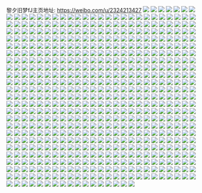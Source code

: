黎夕旧梦fJ主页地址: https://weibo.com/u/2324213427 
![](https://wx4.sinaimg.cn/mw2000/8a88aeb3gy1h8vasq6lopj22bc334qv6.jpg) 
![](https://wx4.sinaimg.cn/mw2000/8a88aeb3gy1h8vasm0jwwj22b0340kjn.jpg) 
![](https://wx4.sinaimg.cn/mw2000/8a88aeb3gy1h8vasx58kvj23402c0qv6.jpg) 
![](https://wx4.sinaimg.cn/mw2000/8a88aeb3gy1h8vat01jtsj22c0340u0z.jpg) 
![](https://wx4.sinaimg.cn/mw2000/8a88aeb3gy1h8vat41v2qj23402c0hdv.jpg) 
![](https://wx4.sinaimg.cn/mw2000/8a88aeb3gy1h8vatrwjkuj23402c0e84.jpg) 
![](https://wx4.sinaimg.cn/mw2000/8a88aeb3gy1h8vauipwisj23342bc4qr.jpg) 
![](https://wx4.sinaimg.cn/mw2000/8a88aeb3gy1h8vauslhm7j22o03k0e83.jpg) 
![](https://wx4.sinaimg.cn/mw2000/8a88aeb3gy1h8vasufnjlj22bz3407wj.jpg) 
![](https://wx4.sinaimg.cn/mw2000/8a88aeb3gy1h8jlptvl8xj21wg1fckff.jpg) 
![](https://wx4.sinaimg.cn/mw2000/8a88aeb3gy1h8jm0077iqj23342bcx6r.jpg) 
![](https://wx4.sinaimg.cn/mw2000/8a88aeb3gy1h8jm03bwejj22bc3341kz.jpg) 
![](https://wx4.sinaimg.cn/mw2000/8a88aeb3gy1h8jm0yj1roj23342bckjn.jpg) 
![](https://wx4.sinaimg.cn/mw2000/8a88aeb3gy1h8g0y99wjij22ba33okjm.jpg) 
![](https://wx4.sinaimg.cn/mw2000/8a88aeb3gy1h8jm1h14lqj22bc334x6q.jpg) 
![](https://wx4.sinaimg.cn/mw2000/8a88aeb3gy1h8jm20nt7zj23342bcb2b.jpg) 
![](https://wx4.sinaimg.cn/mw2000/8a88aeb3gy1h8jm2r1zw9j23342bc4qs.jpg) 
![](https://wx4.sinaimg.cn/mw2000/8a88aeb3gy1h8jm3f3c1fj22bc334e83.jpg) 
![](https://wx4.sinaimg.cn/mw2000/8a88aeb3gy1h80fei7gnoj21vj326u0y.jpg) 
![](https://wx4.sinaimg.cn/mw2000/8a88aeb3gy1h80fekpi8oj21l42n9x6p.jpg) 
![](https://wx4.sinaimg.cn/mw2000/8a88aeb3gy1h80fefl4y6j22hu27tx6p.jpg) 
![](https://wx4.sinaimg.cn/mw2000/8a88aeb3gy1h80fenwrxvj22hm1geb1p.jpg) 
![](https://wx4.sinaimg.cn/mw2000/8a88aeb3gy1h80fed7hjkj21zk1hokjl.jpg) 
![](https://wx4.sinaimg.cn/mw2000/8a88aeb3gy1h80femjv6gj23402c07wj.jpg) 
![](https://wx4.sinaimg.cn/mw2000/8a88aeb3gy1h80fec2j0sj23342bcqv7.jpg) 
![](https://wx4.sinaimg.cn/mw2000/8a88aeb3gy1h80fe9twyfj23402c0hdu.jpg) 
![](https://wx4.sinaimg.cn/mw2000/8a88aeb3gy1h80feoydarj21zk1hohdt.jpg) 
![](https://wx4.sinaimg.cn/mw2000/8a88aeb3gy1h80feqbyvlj23342bcb2a.jpg) 
![](https://wx4.sinaimg.cn/mw2000/8a88aeb3ly1h7wgwlh30tj20jz0u0q6x.jpg) 
![](https://wx4.sinaimg.cn/mw2000/8a88aeb3ly1h7wgwjk198j20zo1vydjp.jpg) 
![](https://wx4.sinaimg.cn/mw2000/8a88aeb3ly1h7wgwja76vj23342bc1ky.jpg) 
![](https://wx4.sinaimg.cn/mw2000/8a88aeb3ly1h7wgwi2q1fj233421ynpd.jpg) 
![](https://wx4.sinaimg.cn/mw2000/8a88aeb3ly1h7wgwl3bp1j233421yu0x.jpg) 
![](https://wx4.sinaimg.cn/mw2000/8a88aeb3ly1h7wgwmnf3cj23342bcx6p.jpg) 
![](https://wx4.sinaimg.cn/mw2000/8a88aeb3ly1h7hzqc6q4tj21400qo45z.jpg) 
![](https://wx4.sinaimg.cn/mw2000/8a88aeb3ly1h7hzqbreabj20rs1tuaod.jpg) 
![](https://wx4.sinaimg.cn/mw2000/8a88aeb3ly1h7hzqcgk4uj21400qo7ar.jpg) 
![](https://wx4.sinaimg.cn/mw2000/8a88aeb3ly1h7hzqgx7yyj24g02yo4qs.jpg) 
![](https://wx4.sinaimg.cn/mw2000/8a88aeb3ly1h7hzqekse7j24g02yohdw.jpg) 
![](https://wx4.sinaimg.cn/mw2000/8a88aeb3ly1h7hzqjoswqj24g02yo7wm.jpg) 
![](https://wx4.sinaimg.cn/mw2000/8a88aeb3ly1h7hzqncepcj23344mohdu.jpg) 
![](https://wx4.sinaimg.cn/mw2000/8a88aeb3ly1h7hzqm2oazj220v31d7wh.jpg) 
![](https://wx4.sinaimg.cn/mw2000/8a88aeb3ly1h7hzqku3msj220u31ekjd.jpg) 
![](https://wx4.sinaimg.cn/mw2000/8a88aeb3ly1h7d2fpj31gj215o1jk40b.jpg) 
![](https://wx4.sinaimg.cn/mw2000/8a88aeb3ly1h7ay5e1c81j20u00dy75c.jpg) 
![](https://wx4.sinaimg.cn/mw2000/8a88aeb3ly1h7anax39djj20zk1e8q4x.jpg) 
![](https://wx4.sinaimg.cn/mw2000/8a88aeb3ly1h77hk00fdyj21w02ioq7y.jpg) 
![](https://wx4.sinaimg.cn/mw2000/8a88aeb3ly1h76xdv138mj22b22b2gyc.jpg) 
![](https://wx4.sinaimg.cn/mw2000/8a88aeb3ly1h69w1gdqhdj21p22d7kjl.jpg) 
![](https://wx4.sinaimg.cn/mw2000/8a88aeb3ly1h69w1hwn8qj22bh340k4j.jpg) 
![](https://wx4.sinaimg.cn/mw2000/8a88aeb3ly1h69w1jqa99j229030ows2.jpg) 
![](https://wx4.sinaimg.cn/mw2000/8a88aeb3ly1h69w1l6el6j23342bckio.jpg) 
![](https://wx4.sinaimg.cn/mw2000/8a88aeb3ly1h69w1mwfx8j23342bcqv5.jpg) 
![](https://wx4.sinaimg.cn/mw2000/8a88aeb3ly1h69w1nofanj21be0zk7g9.jpg) 
![](https://wx4.sinaimg.cn/mw2000/8a88aeb3ly1h69w1p3haaj22yv2c8npe.jpg) 
![](https://wx4.sinaimg.cn/mw2000/8a88aeb3ly1h69w1qxnruj233z2c24qq.jpg) 
![](https://wx4.sinaimg.cn/mw2000/8a88aeb3ly1h69w1s4zmzj23342bcqv6.jpg) 
![](https://wx4.sinaimg.cn/mw2000/8a88aeb3ly1h69w1u34hjj21vx2te1kx.jpg) 
![](https://wx4.sinaimg.cn/mw2000/8a88aeb3ly1h69w1uyqo2j21aq220wjg.jpg) 
![](https://wx4.sinaimg.cn/mw2000/8a88aeb3ly1h69w1w7rz6j23332c3qan.jpg) 
![](https://wx4.sinaimg.cn/mw2000/8a88aeb3ly1h69w1xqehuj22bz340tv8.jpg) 
![](https://wx4.sinaimg.cn/mw2000/8a88aeb3ly1h69w1zqbbrj22bh3401kv.jpg) 
![](https://wx4.sinaimg.cn/mw2000/8a88aeb3ly1h69w21i03wj21z52f5b2c.jpg) 
![](https://wx4.sinaimg.cn/mw2000/8a88aeb3ly1h69w22zub8j21vp2xwkjm.jpg) 
![](https://wx4.sinaimg.cn/mw2000/8a88aeb3gy1h3kun19xtmj23342bc4qr.jpg) 
![](https://wx4.sinaimg.cn/mw2000/8a88aeb3gy1h3kun3fpkkj22bg340x6p.jpg) 
![](https://wx4.sinaimg.cn/mw2000/8a88aeb3gy1h3kun402mzj20u00u07ek.jpg) 
![](https://wx4.sinaimg.cn/mw2000/8a88aeb3gy1h3hek51a0mj20wq35t7wi.jpg) 
![](https://wx4.sinaimg.cn/mw2000/8a88aeb3gy1h3hekbqqg4j22dc35sqv7.jpg) 
![](https://wx4.sinaimg.cn/mw2000/8a88aeb3gy1h3hek6ssdrj213j340b2a.jpg) 
![](https://wx4.sinaimg.cn/mw2000/8a88aeb3gy1h3hekf1o5dj223y2td7wh.jpg) 
![](https://wx4.sinaimg.cn/mw2000/8a88aeb3gy1h3hek98q76j21hk35r7wi.jpg) 
![](https://wx4.sinaimg.cn/mw2000/8a88aeb3gy1h3hekdi94rj22402tc4qq.jpg) 
![](https://wx4.sinaimg.cn/mw2000/8a88aeb3gy1h3hekigwucj22yf2jhx6p.jpg) 
![](https://wx4.sinaimg.cn/mw2000/8a88aeb3gy1h3hekgj5w7j21of2tdhdt.jpg) 
![](https://wx4.sinaimg.cn/mw2000/8a88aeb3gy1h3hekkqewkj26ww2wwu0z.jpg) 
![](https://wx4.sinaimg.cn/mw2000/8a88aeb3gy1h34r7o9c0lj215g0xowse.jpg) 
![](https://wx4.sinaimg.cn/mw2000/8a88aeb3gy1h34r7nlsf4j21dp0uttir.jpg) 
![](https://wx4.sinaimg.cn/mw2000/8a88aeb3gy1h34r7opoawj20u0140dsa.jpg) 
![](https://wx4.sinaimg.cn/mw2000/8a88aeb3gy1gz0qx95ggxj22bc3341ky.jpg) 
![](https://wx4.sinaimg.cn/mw2000/8a88aeb3gy1gz0qxbda4zj22bc334hdu.jpg) 
![](https://wx4.sinaimg.cn/mw2000/8a88aeb3gy1gz0qxflbaxj23342bchdv.jpg) 
![](https://wx4.sinaimg.cn/mw2000/8a88aeb3gy1gz0qxgyyhyj22bc334b2a.jpg) 
![](https://wx4.sinaimg.cn/mw2000/8a88aeb3gy1gz0qxczxc4j21pn2f4kjl.jpg) 
![](https://wx4.sinaimg.cn/mw2000/8a88aeb3gy1gz0qxifsacj22bc334x6q.jpg) 
![](https://wx4.sinaimg.cn/mw2000/8a88aeb3gy1gz0qx6ht40j21r32g3hdt.jpg) 
![](https://wx4.sinaimg.cn/mw2000/8a88aeb3gy1gz0qxk8848j23342bckjm.jpg) 
![](https://wx4.sinaimg.cn/mw2000/8a88aeb3gy1gz0qx51u1sj21l82cpe81.jpg) 
![](https://wx4.sinaimg.cn/mw2000/8a88aeb3ly1gxyfgturlej20u0140aip.jpg) 
![](https://wx4.sinaimg.cn/mw2000/8a88aeb3ly1gxyfgv94h4j20u0140gyc.jpg) 
![](https://wx4.sinaimg.cn/mw2000/8a88aeb3ly1gxyfgw26vuj20u00u07e6.jpg) 
![](https://wx4.sinaimg.cn/mw2000/8a88aeb3ly1gxyfgx68swj20zz0nvwod.jpg) 
![](https://wx4.sinaimg.cn/mw2000/8a88aeb3ly1gxyfgy7tuwj20u0140gxm.jpg) 
![](https://wx4.sinaimg.cn/mw2000/8a88aeb3gy1gyp0j6nqidj22bc334hdv.jpg) 
![](https://wx4.sinaimg.cn/mw2000/8a88aeb3ly1gxkj6dptj1j23342bckjm.jpg) 
![](https://wx4.sinaimg.cn/mw2000/8a88aeb3ly1gxkj6ew7jtj23342bcu0x.jpg) 
![](https://wx4.sinaimg.cn/mw2000/8a88aeb3gy1gxdnjq00z7j22801o0npd.jpg) 
![](https://wx4.sinaimg.cn/mw2000/8a88aeb3gy1gxdnjru962j22801o0u0x.jpg) 
![](https://wx4.sinaimg.cn/mw2000/8a88aeb3ly1gwo5boddg7j20u0140t9z.jpg) 
![](https://wx4.sinaimg.cn/mw2000/8a88aeb3gy1gwjm942e0gj23342bcqv6.jpg) 
![](https://wx4.sinaimg.cn/mw2000/8a88aeb3gy1gwbkqj8bh8j23342bc1kz.jpg) 
![](https://wx4.sinaimg.cn/mw2000/8a88aeb3gy1gwbkqhb64gj23342bce82.jpg) 
![](https://wx4.sinaimg.cn/mw2000/8a88aeb3gy1gwbkqkwrrej23342bckjm.jpg) 
![](https://wx4.sinaimg.cn/mw2000/8a88aeb3ly1gv76ncr5b1j23342bcx6p.jpg) 
![](https://wx4.sinaimg.cn/mw2000/002xia5lgy1gutag1bnczj60u01a3thu02.jpg) 
![](https://wx4.sinaimg.cn/mw2000/002xia5lgy1gutag1ol3bj60u016nwnh02.jpg) 
![](https://wx4.sinaimg.cn/mw2000/002xia5lgy1gutag2osm5j61r60zjdv402.jpg) 
![](https://wx4.sinaimg.cn/mw2000/002xia5lgy1gutag3uenrj62bc334b2a02.jpg) 
![](https://wx4.sinaimg.cn/mw2000/002xia5lgy1gutagdqofaj63342bckjm02.jpg) 
![](https://wx4.sinaimg.cn/mw2000/002xia5lgy1guhlr6bwxcj60yi0y3jwj02.jpg) 
![](https://wx4.sinaimg.cn/mw2000/002xia5lgy1gubz95af7ej60j60j6q3i02.jpg) 
![](https://wx4.sinaimg.cn/mw2000/8a88aeb3gy1gsrtue8qy0j21c02dcx6p.jpg) 
![](https://wx4.sinaimg.cn/mw2000/8a88aeb3gy1gsrtwbiyj6j22yo4g01l2.jpg) 
![](https://wx4.sinaimg.cn/mw2000/8a88aeb3gy1gsrtwouuf6j21c02dc4md.jpg) 
![](https://wx4.sinaimg.cn/mw2000/8a88aeb3gy1gsrtx8z54cj212z33zu0x.jpg) 
![](https://wx4.sinaimg.cn/mw2000/8a88aeb3gy1gsrtxpzdnnj21w02imnpe.jpg) 
![](https://wx4.sinaimg.cn/mw2000/8a88aeb3gy1gsrty9ylamj21w02iob2b.jpg) 
![](https://wx4.sinaimg.cn/mw2000/8a88aeb3gy1gsrtyjtydlj20sg22x4fo.jpg) 
![](https://wx4.sinaimg.cn/mw2000/8a88aeb3gy1gsrtyu3695j21e8262qv5.jpg) 
![](https://wx4.sinaimg.cn/mw2000/8a88aeb3gy1gsru0el5tmj235s35sqv8.jpg) 
![](https://wx4.sinaimg.cn/mw2000/8a88aeb3gy1gsru0vud82j23342bcqv6.jpg) 
![](https://wx4.sinaimg.cn/mw2000/8a88aeb3gy1gsru0yn83mj20sg0v8gs0.jpg) 
![](https://wx4.sinaimg.cn/mw2000/8a88aeb3gy1gsru1ff0avj21c02dc4qp.jpg) 
![](https://wx4.sinaimg.cn/mw2000/8a88aeb3gy1gsru20srtlj22dc2dcb29.jpg) 
![](https://wx4.sinaimg.cn/mw2000/8a88aeb3gy1gscdk839rpj2250301qv8.jpg) 
![](https://wx4.sinaimg.cn/mw2000/8a88aeb3gy1gscdkaxn9nj20sg25thdt.jpg) 
![](https://wx4.sinaimg.cn/mw2000/8a88aeb3gy1gscdk5nxpsj21o02you0y.jpg) 
![](https://wx4.sinaimg.cn/mw2000/8a88aeb3gy1gscdkcovtcj22c03401l1.jpg) 
![](https://wx4.sinaimg.cn/mw2000/8a88aeb3gy1gscdka6b46j222a32n4qt.jpg) 
![](https://wx4.sinaimg.cn/mw2000/8a88aeb3gy1gscdkeq1s7j211y33zkjn.jpg) 
![](https://wx4.sinaimg.cn/mw2000/8a88aeb3gy1gscdkg6wilj21qc3404qr.jpg) 
![](https://wx4.sinaimg.cn/mw2000/8a88aeb3gy1gscdk6h3nyj21o02yo4qp.jpg) 
![](https://wx4.sinaimg.cn/mw2000/8a88aeb3gy1gruzlsvmn8j21c02dcqv6.jpg) 
![](https://wx4.sinaimg.cn/mw2000/8a88aeb3gy1gruzlx5zmdj21c02dcb2a.jpg) 
![](https://wx4.sinaimg.cn/mw2000/8a88aeb3gy1gruzlugu58j2214340hdv.jpg) 
![](https://wx4.sinaimg.cn/mw2000/8a88aeb3gy1gruzlvq53pj21c02dcqv6.jpg) 
![](https://wx4.sinaimg.cn/mw2000/8a88aeb3gy1gruzlyzpdsj222o340qv9.jpg) 
![](https://wx4.sinaimg.cn/mw2000/8a88aeb3gy1gruzlrdx64j21jx2bcnpe.jpg) 
![](https://wx4.sinaimg.cn/mw2000/8a88aeb3gy1gruzm1620aj21c02dce82.jpg) 
![](https://wx4.sinaimg.cn/mw2000/8a88aeb3gy1gruzm02xrhj21ej3414qq.jpg) 
![](https://wx4.sinaimg.cn/mw2000/8a88aeb3gy1gruzm2bd0uj20sg1l37wh.jpg) 
![](https://wx4.sinaimg.cn/mw2000/8a88aeb3gy1gruzm40bwyj22nn340x6s.jpg) 
![](https://wx4.sinaimg.cn/mw2000/8a88aeb3gy1gruzm5wdiqj2201340e84.jpg) 
![](https://wx4.sinaimg.cn/mw2000/8a88aeb3gy1gruzm8039hj2340340nph.jpg) 
![](https://wx4.sinaimg.cn/mw2000/8a88aeb3gy1gruzm9uin7j222o340x6r.jpg) 
![](https://wx4.sinaimg.cn/mw2000/8a88aeb3gy1gr8plsbf09j22k8240qv8.jpg) 
![](https://wx4.sinaimg.cn/mw2000/8a88aeb3gy1gr8plu67ghj22i020anpf.jpg) 
![](https://wx4.sinaimg.cn/mw2000/8a88aeb3gy1gr8pluq3kvj20u0140kcj.jpg) 
![](https://wx4.sinaimg.cn/mw2000/8a88aeb3gy1gr8plqf0lwj20u0140tpq.jpg) 
![](https://wx4.sinaimg.cn/mw2000/8a88aeb3gy1gr2n5uv23nj21xt340hdu.jpg) 
![](https://wx4.sinaimg.cn/mw2000/8a88aeb3gy1gr2n6d3on0j22qi1vyhdu.jpg) 
![](https://wx4.sinaimg.cn/mw2000/8a88aeb3gy1gr2n677vvnj22pe3401l1.jpg) 
![](https://wx4.sinaimg.cn/mw2000/8a88aeb3gy1gr2n5nbo5vj21o02yob2a.jpg) 
![](https://wx4.sinaimg.cn/mw2000/002xia5lgy1gqymtqv2wkj60u00zj7ja02.jpg) 
![](https://wx4.sinaimg.cn/mw2000/8a88aeb3gy1gqymtdoh1cj22bw1xhqv6.jpg) 
![](https://wx4.sinaimg.cn/mw2000/8a88aeb3gy1gqymtbptmvj20u014gtqw.jpg) 
![](https://wx4.sinaimg.cn/mw2000/8a88aeb3gy1gqymth27m7j21qi30sx6r.jpg) 
![](https://wx4.sinaimg.cn/mw2000/8a88aeb3gy1gqymts37g1j20u01hcb29.jpg) 
![](https://wx4.sinaimg.cn/mw2000/8a88aeb3gy1gqymtkt1l4j23402c0hdw.jpg) 
![](https://wx4.sinaimg.cn/mw2000/8a88aeb3gy1gqymtpzknoj22c03404qu.jpg) 
![](https://wx4.sinaimg.cn/mw2000/8a88aeb3gy1gqymtuyu81j23342bcqv5.jpg) 
![](https://wx4.sinaimg.cn/mw2000/8a88aeb3gy1gqymttr0pij215o1jk4qq.jpg) 
![](https://wx4.sinaimg.cn/mw2000/8a88aeb3gy1gqychlk8lyj21900u0nle.jpg) 
![](https://wx4.sinaimg.cn/mw2000/8a88aeb3ly1gqbiekzc3ij21kq3401kz.jpg) 
![](https://wx4.sinaimg.cn/mw2000/8a88aeb3ly1gqbiem4qesj23403407wl.jpg) 
![](https://wx4.sinaimg.cn/mw2000/8a88aeb3ly1gqbiendr86j22bc334x6q.jpg) 
![](https://wx4.sinaimg.cn/mw2000/8a88aeb3ly1gqbieon3c0j23342bcx6r.jpg) 
![](https://wx4.sinaimg.cn/mw2000/8a88aeb3ly1gq25xh1igkj22xw2bz1kz.jpg) 
![](https://wx4.sinaimg.cn/mw2000/8a88aeb3ly1gq25xoix1uj23342bchdy.jpg) 
![](https://wx4.sinaimg.cn/mw2000/8a88aeb3ly1gq25xdzdyhj220q340u0z.jpg) 
![](https://wx4.sinaimg.cn/mw2000/8a88aeb3ly1gq25xipq26j226n2xhnpf.jpg) 
![](https://wx4.sinaimg.cn/mw2000/8a88aeb3ly1gq25xfio4hj225j304u0z.jpg) 
![](https://wx4.sinaimg.cn/mw2000/8a88aeb3ly1gq25xblw04j2340340npg.jpg) 
![](https://wx4.sinaimg.cn/mw2000/8a88aeb3ly1gq25xco9qwj222o340hdu.jpg) 
![](https://wx4.sinaimg.cn/mw2000/8a88aeb3ly1gq25xkwft5j23402c0x6q.jpg) 
![](https://wx4.sinaimg.cn/mw2000/8a88aeb3ly1gq25xqoyf2j23342bce84.jpg) 
![](https://wx4.sinaimg.cn/mw2000/8a88aeb3ly1gpgz9zi6mxj21lm2iqx6q.jpg) 
![](https://wx4.sinaimg.cn/mw2000/8a88aeb3ly1gpgza4jqmtj23402c07wm.jpg) 
![](https://wx4.sinaimg.cn/mw2000/8a88aeb3ly1gpgza6cn42j22bc334kjl.jpg) 
![](https://wx4.sinaimg.cn/mw2000/8a88aeb3ly1gpgza8rrusj22bc334kjm.jpg) 
![](https://wx4.sinaimg.cn/mw2000/8a88aeb3ly1gozid1uhd5j21400u0ae3.jpg) 
![](https://wx4.sinaimg.cn/mw2000/8a88aeb3ly1gozid2uqo7j21400u0q9b.jpg) 
![](https://wx4.sinaimg.cn/mw2000/8a88aeb3ly1gozid402cij21400u079j.jpg) 
![](https://wx4.sinaimg.cn/mw2000/8a88aeb3ly1gonvx5zc76j21c02dce82.jpg) 
![](https://wx4.sinaimg.cn/mw2000/8a88aeb3ly1gohj6d2u98j20u00u0adp.jpg) 
![](https://wx4.sinaimg.cn/mw2000/8a88aeb3ly1goh6bh9z0wj20u01sx77h.jpg) 
![](https://wx4.sinaimg.cn/mw2000/8a88aeb3ly1goe7f011v5j20u014042l.jpg) 
![](https://wx4.sinaimg.cn/mw2000/8a88aeb3ly1gocn0bfvtwj21400u0jtx.jpg) 
![](https://wx4.sinaimg.cn/mw2000/8a88aeb3ly1gocn0aypa3j20u00yiah1.jpg) 
![](https://wx4.sinaimg.cn/mw2000/8a88aeb3ly1gocn0bwhomj21400u0dia.jpg) 
![](https://wx4.sinaimg.cn/mw2000/8a88aeb3ly1gocn0cf6wbj21400u0q5s.jpg) 
![](https://wx4.sinaimg.cn/mw2000/8a88aeb3ly1gocn0acetlj20u01hc429.jpg) 
![](https://wx4.sinaimg.cn/mw2000/8a88aeb3ly1gocn0cxdcoj21400u0mzd.jpg) 
![](https://wx4.sinaimg.cn/mw2000/8a88aeb3ly1goabpsb4m2j20md0mcgon.jpg) 
![](https://wx4.sinaimg.cn/mw2000/8a88aeb3ly1go1uw1sau2j20j60pkgnk.jpg) 
![](https://wx4.sinaimg.cn/mw2000/8a88aeb3ly1gnuaejgrb1j20u01404hp.jpg) 
![](https://wx4.sinaimg.cn/mw2000/8a88aeb3ly1gnifrybqx8j20u019010t.jpg) 
![](https://wx4.sinaimg.cn/mw2000/8a88aeb3ly1gnfg700w55j21c02dce82.jpg) 
![](https://wx4.sinaimg.cn/mw2000/8a88aeb3ly1gnfg71lgejj21c02dcx6r.jpg) 
![](https://wx4.sinaimg.cn/mw2000/8a88aeb3ly1gnfg6z3ae3j21c02dcqv7.jpg) 
![](https://wx4.sinaimg.cn/mw2000/8a88aeb3ly1gnfg75n7f9j21c02dcnpe.jpg) 
![](https://wx4.sinaimg.cn/mw2000/8a88aeb3ly1gnfg72qb4zj21c02dchdv.jpg) 
![](https://wx4.sinaimg.cn/mw2000/8a88aeb3ly1gnfg73scmzj21c02dc7wj.jpg) 
![](https://wx4.sinaimg.cn/mw2000/8a88aeb3ly1gnfg74r5mvj21c02dcb2a.jpg) 
![](https://wx4.sinaimg.cn/mw2000/8a88aeb3ly1gnfg76fq6jj21c02dc7wi.jpg) 
![](https://wx4.sinaimg.cn/mw2000/8a88aeb3ly1gnfg78d03pj21c02dcx6r.jpg) 
![](https://wx4.sinaimg.cn/mw2000/8a88aeb3ly1gn0f18swvzj20j60ar74n.jpg) 
![](https://wx4.sinaimg.cn/mw2000/8a88aeb3ly1gmz79or3x2j20hs0npab0.jpg) 
![](https://wx4.sinaimg.cn/mw2000/8a88aeb3ly1gmvm1szswzj20u01400y4.jpg) 
![](https://wx4.sinaimg.cn/mw2000/8a88aeb3ly1gmvm1rkzgcj21400u0465.jpg) 
![](https://wx4.sinaimg.cn/mw2000/8a88aeb3ly1gmvm1uboa0j211b0u0n27.jpg) 
![](https://wx4.sinaimg.cn/mw2000/8a88aeb3ly1gmvm1wii8mj21780u00zz.jpg) 
![](https://wx4.sinaimg.cn/mw2000/8a88aeb3ly1gmvm22jv2wj20j60pkn0m.jpg) 
![](https://wx4.sinaimg.cn/mw2000/8a88aeb3ly1gmvm1yi9uhj21260u0458.jpg) 
![](https://wx4.sinaimg.cn/mw2000/8a88aeb3ly1gmvm1zjjnij21400u0wjl.jpg) 
![](https://wx4.sinaimg.cn/mw2000/8a88aeb3ly1gmvm23lfzcj20u0140dlx.jpg) 
![](https://wx4.sinaimg.cn/mw2000/8a88aeb3ly1gmvm21o7z9j212i0u0wju.jpg) 
![](https://wx4.sinaimg.cn/mw2000/8a88aeb3ly1gmk65xwwpuj20u0140qpm.jpg) 
![](https://wx4.sinaimg.cn/mw2000/8a88aeb3ly1glvzq961jcj20u0140tqx.jpg) 
![](https://wx4.sinaimg.cn/mw2000/8a88aeb3ly1glua5jvk3sj20qv08ejsj.jpg) 
![](https://wx4.sinaimg.cn/mw2000/8a88aeb3ly1gltc2h67oij219q0u0qh2.jpg) 
![](https://wx4.sinaimg.cn/mw2000/8a88aeb3gy1gktlppdfn1j20u0140dlg.jpg) 
![](https://wx4.sinaimg.cn/mw2000/8a88aeb3gy1gk4b5ok2qej20u0140gqf.jpg) 
![](https://wx4.sinaimg.cn/mw2000/8a88aeb3gy1gk4b5ow2a9j21f80u0tag.jpg) 
![](https://wx4.sinaimg.cn/mw2000/8a88aeb3gy1gk4b5pu2r1j218w0q70th.jpg) 
![](https://wx4.sinaimg.cn/mw2000/8a88aeb3gy1gic4rb5yl7j20u0190n2y.jpg) 
![](https://wx4.sinaimg.cn/mw2000/8a88aeb3gy1gic4rpzfnej20u01x946x.jpg) 
![](https://wx4.sinaimg.cn/mw2000/8a88aeb3gy1gic4rqx09rj21400u0tge.jpg) 
![](https://wx4.sinaimg.cn/mw2000/8a88aeb3gy1gic4rrmygej22io0qcgwc.jpg) 
![](https://wx4.sinaimg.cn/mw2000/8a88aeb3gy1gic4rxvubrj20u019011j.jpg) 
![](https://wx4.sinaimg.cn/mw2000/8a88aeb3gy1gic4rseqmkj21400u0jwq.jpg) 
![](https://wx4.sinaimg.cn/mw2000/8a88aeb3gy1gic4rwyd5hj22a00u0wqp.jpg) 
![](https://wx4.sinaimg.cn/mw2000/8a88aeb3gy1gic4ryxzl9j20u01400z4.jpg) 
![](https://wx4.sinaimg.cn/mw2000/8a88aeb3gy1gic4s0ibiej21400u0n46.jpg) 
![](https://wx4.sinaimg.cn/mw2000/8a88aeb3gy1ggwunkadlgj20u0140af1.jpg) 
![](https://wx4.sinaimg.cn/mw2000/8a88aeb3gy1ggwunpljdfj22bc334qv6.jpg) 
![](https://wx4.sinaimg.cn/mw2000/8a88aeb3gy1ggwupiuww5j20u0140kcr.jpg) 
![](https://wx4.sinaimg.cn/mw2000/8a88aeb3gy1ggw9en1o0nj21400u0k7y.jpg) 
![](https://wx4.sinaimg.cn/mw2000/8a88aeb3gy1ggw9eo4r5lj23342bce82.jpg) 
![](https://wx4.sinaimg.cn/mw2000/8a88aeb3gy1gfwipij7iqj22kq2aakjn.jpg) 
![](https://wx4.sinaimg.cn/mw2000/8a88aeb3gy1gfwipgf12uj23342bchdu.jpg) 
![](https://wx4.sinaimg.cn/mw2000/8a88aeb3gy1gfwipkcleqj22as340npe.jpg) 
![](https://wx4.sinaimg.cn/mw2000/8a88aeb3gy1gfwipowl63j215o3hykjn.jpg) 
![](https://wx4.sinaimg.cn/mw2000/8a88aeb3gy1gfwipm7p9qj23342bcb2c.jpg) 
![](https://wx4.sinaimg.cn/mw2000/8a88aeb3gy1gfwipqhr69j215o344hdu.jpg) 
![](https://wx4.sinaimg.cn/mw2000/8a88aeb3gy1gfwiprj1oqj21qi15ohdt.jpg) 
![](https://wx4.sinaimg.cn/mw2000/8a88aeb3gy1gfwipngcikj215o1is4qp.jpg) 
![](https://wx4.sinaimg.cn/mw2000/8a88aeb3gy1gfwipwvd10j215o3vx7wj.jpg) 
![](https://wx4.sinaimg.cn/mw2000/8a88aeb3ly1ge8hdxsbehj20ku6eg4qp.jpg) 
![](https://wx4.sinaimg.cn/mw2000/8a88aeb3ly1gdp3nahxitj24002o04qu.jpg) 
![](https://wx4.sinaimg.cn/mw2000/8a88aeb3ly1gdp3ncu66fj24002o04qt.jpg) 
![](https://wx4.sinaimg.cn/mw2000/8a88aeb3ly1gdp3ndxr2hj20f30qomy2.jpg) 
![](https://wx4.sinaimg.cn/mw2000/8a88aeb3ly1gdp3ne9hr2j20dc0hsahy.jpg) 
![](https://wx4.sinaimg.cn/mw2000/8a88aeb3ly1gbsrrrvcrnj21401o01go.jpg) 
![](https://wx4.sinaimg.cn/mw2000/8a88aeb3ly1gbsrrt4imbj21c02dckjn.jpg) 
![](https://wx4.sinaimg.cn/mw2000/8a88aeb3ly1gbksbre8ovj21c02dckjl.jpg) 
![](https://wx4.sinaimg.cn/mw2000/8a88aeb3gy1g9x9idp7u1j20u02qi16w.jpg) 
![](https://wx4.sinaimg.cn/mw2000/8a88aeb3gy1g9x9if2rm3j20u01hcgun.jpg) 
![](https://wx4.sinaimg.cn/mw2000/8a88aeb3gy1g9x9igd43xj20u01hctf1.jpg) 
![](https://wx4.sinaimg.cn/mw2000/8a88aeb3gy1g9x9ihirqbj20u01hc11v.jpg) 
![](https://wx4.sinaimg.cn/mw2000/8a88aeb3gy1g9x9ij66m5j20u01hcgur.jpg) 
![](https://wx4.sinaimg.cn/mw2000/8a88aeb3gy1g9x9iki54mj20u01hctf9.jpg) 
![](https://wx4.sinaimg.cn/mw2000/8a88aeb3gy1g9x9ilghyjj20sg2m4al3.jpg) 
![](https://wx4.sinaimg.cn/mw2000/8a88aeb3gy1g9x9imffqpj20u01hc7dl.jpg) 
![](https://wx4.sinaimg.cn/mw2000/8a88aeb3gy1g9x9in3514j20sg0v80vx.jpg) 
![](https://wx4.sinaimg.cn/mw2000/8a88aeb3gy1g9x9io1hsmj20u00u0jub.jpg) 
![](https://wx4.sinaimg.cn/mw2000/8a88aeb3gy1g9s2puwzfcj21o0190npd.jpg) 
![](https://wx4.sinaimg.cn/mw2000/8a88aeb3gy1g9s2pw0fm0j20u0140kah.jpg) 
![](https://wx4.sinaimg.cn/mw2000/8a88aeb3gy1g9s2prr95sj21c02dcx6q.jpg) 
![](https://wx4.sinaimg.cn/mw2000/8a88aeb3gy1g9s2q2jdgmj23342bckjn.jpg) 
![](https://wx4.sinaimg.cn/mw2000/8a88aeb3gy1g9s2ptjnnoj21c02dc4qq.jpg) 
![](https://wx4.sinaimg.cn/mw2000/8a88aeb3gy1g9s2pxxoaaj22bc334u0y.jpg) 
![](https://wx4.sinaimg.cn/mw2000/8a88aeb3gy1g9s2q0am1rj22bc3344qq.jpg) 
![](https://wx4.sinaimg.cn/mw2000/8a88aeb3gy1g9s2pp69jnj20u014014e.jpg) 
![](https://wx4.sinaimg.cn/mw2000/8a88aeb3gy1g9s2q4wch4j23342bcnpf.jpg) 
![](https://wx4.sinaimg.cn/mw2000/8a88aeb3gy1g9qycvwyb0j21c02dcu0z.jpg) 
![](https://wx4.sinaimg.cn/mw2000/8a88aeb3gy1g9qycyo6huj22bc1jx4qr.jpg) 
![](https://wx4.sinaimg.cn/mw2000/8a88aeb3gy1g9qyd1jq5mj21c02dcx6r.jpg) 
![](https://wx4.sinaimg.cn/mw2000/8a88aeb3gy1g9qyd51kgxj21c02dce85.jpg) 
![](https://wx4.sinaimg.cn/mw2000/8a88aeb3gy1g9qyda9zjaj20u0140kiw.jpg) 
![](https://wx4.sinaimg.cn/mw2000/8a88aeb3gy1g9qyd682s6j20sg16b1kx.jpg) 
![](https://wx4.sinaimg.cn/mw2000/8a88aeb3gy1g9qyd71esmj20sg0v8h0g.jpg) 
![](https://wx4.sinaimg.cn/mw2000/8a88aeb3gy1g9qyd84aadj20sg1etb29.jpg) 
![](https://wx4.sinaimg.cn/mw2000/8a88aeb3gy1g9qyd9dh54j20sg1f9e81.jpg) 
![](https://wx4.sinaimg.cn/mw2000/8a88aeb3ly1g9jkyjhpitj208k07iq2r.jpg) 
![](https://wx4.sinaimg.cn/mw2000/8a88aeb3ly1g993nez12bj20u01hcq9v.jpg) 
![](https://wx4.sinaimg.cn/mw2000/8a88aeb3ly1g993ngfv9rj20u00u0jxs.jpg) 
![](https://wx4.sinaimg.cn/mw2000/8a88aeb3ly1g993nilju7j20u01hcgt5.jpg) 
![](https://wx4.sinaimg.cn/mw2000/8a88aeb3ly1g993nkbp8cj20u01hcgri.jpg) 
![](https://wx4.sinaimg.cn/mw2000/8a88aeb3ly1g993npwl7ij20u0140tce.jpg) 
![](https://wx4.sinaimg.cn/mw2000/8a88aeb3ly1g993nldk89j20u01hcgqr.jpg) 
![](https://wx4.sinaimg.cn/mw2000/8a88aeb3ly1g993nmy0erj20u01hc0z9.jpg) 
![](https://wx4.sinaimg.cn/mw2000/8a88aeb3ly1g993np6v4uj20u00u0jvt.jpg) 
![](https://wx4.sinaimg.cn/mw2000/8a88aeb3ly1g993no8tdcj20u028egsd.jpg) 
![](https://wx4.sinaimg.cn/mw2000/8a88aeb3ly1g97xh7wolqj21400u0wl6.jpg) 
![](https://wx4.sinaimg.cn/mw2000/8a88aeb3ly1g97xha1nrij21400u0n6z.jpg) 
![](https://wx4.sinaimg.cn/mw2000/8a88aeb3ly1g97xhbptadj21400u0afc.jpg) 
![](https://wx4.sinaimg.cn/mw2000/8a88aeb3ly1g97xh5ou1oj20u014u456.jpg) 
![](https://wx4.sinaimg.cn/mw2000/8a88aeb3ly1g97xhcbuv8j21400u0q5u.jpg) 
![](https://wx4.sinaimg.cn/mw2000/8a88aeb3ly1g97xh6nogtj212l0u0wm2.jpg) 
![](https://wx4.sinaimg.cn/mw2000/8a88aeb3ly1g97xhdmudhj20u0140ahz.jpg) 
![](https://wx4.sinaimg.cn/mw2000/8a88aeb3ly1g97xhfoz9sj21400u07cs.jpg) 
![](https://wx4.sinaimg.cn/mw2000/8a88aeb3ly1g97xhglizpj20u014042j.jpg) 
![](https://wx4.sinaimg.cn/mw2000/8a88aeb3ly1g8s87yt1ccj21o01904qq.jpg) 
![](https://wx4.sinaimg.cn/mw2000/8a88aeb3ly1g8s8832b1zj21o0190u0z.jpg) 
![](https://wx4.sinaimg.cn/mw2000/8a88aeb3ly1g8s8800l32j21o0190x6p.jpg) 
![](https://wx4.sinaimg.cn/mw2000/8a88aeb3ly1g8rspulcaqj20u00u0nel.jpg) 
![](https://wx4.sinaimg.cn/mw2000/8a88aeb3ly1g8ac9esdiij20u0190wjd.jpg) 
![](https://wx4.sinaimg.cn/mw2000/8a88aeb3ly1g7y5yjjr6gj20c20akq35.jpg) 
![](https://wx4.sinaimg.cn/mw2000/8a88aeb3gy1g7feuj1atjj21770u0n5k.jpg) 
![](https://wx4.sinaimg.cn/mw2000/8a88aeb3gy1g7feudogo5j20u01qpjzz.jpg) 
![](https://wx4.sinaimg.cn/mw2000/8a88aeb3gy1g7feueyhm7j20u01df0xo.jpg) 
![](https://wx4.sinaimg.cn/mw2000/8a88aeb3gy1g7feuh6ndyj20u0140wiu.jpg) 
![](https://wx4.sinaimg.cn/mw2000/8a88aeb3gy1g7feugdntnj21400u0wkl.jpg) 
![](https://wx4.sinaimg.cn/mw2000/8a88aeb3gy1g7feui8y0hj21400u0tea.jpg) 
![](https://wx4.sinaimg.cn/mw2000/8a88aeb3gy1g7feuedaehj20u01gq0z7.jpg) 
![](https://wx4.sinaimg.cn/mw2000/8a88aeb3gy1g7feujtf43j21400u0ahh.jpg) 
![](https://wx4.sinaimg.cn/mw2000/8a88aeb3gy1g7feufnp2fj20u01i60xe.jpg) 
![](https://wx4.sinaimg.cn/mw2000/8a88aeb3gy1g6jv0fmkslj21400u0dj8.jpg) 
![](https://wx4.sinaimg.cn/mw2000/8a88aeb3gy1g6jv0huvdjj214j0u0adp.jpg) 
![](https://wx4.sinaimg.cn/mw2000/8a88aeb3gy1g6jv0g9hgqj21400u043e.jpg) 
![](https://wx4.sinaimg.cn/mw2000/8a88aeb3gy1g6jv0gtp96j21400u00x3.jpg) 
![](https://wx4.sinaimg.cn/mw2000/8a88aeb3gy1g6jv0ij9v2j20u0140jto.jpg) 
![](https://wx4.sinaimg.cn/mw2000/8a88aeb3gy1g6jv0hc97kj21400u0784.jpg) 
![](https://wx4.sinaimg.cn/mw2000/8a88aeb3gy1g6eod2qxmaj21jk1jkqv5.jpg) 
![](https://wx4.sinaimg.cn/mw2000/8a88aeb3gy1g6eod55mpjj23402c0e83.jpg) 
![](https://wx4.sinaimg.cn/mw2000/8a88aeb3gy1g6eod7wru7j23402c0npe.jpg) 
![](https://wx4.sinaimg.cn/mw2000/8a88aeb3gy1g6eod1w96yj21401o04qp.jpg) 
![](https://wx4.sinaimg.cn/mw2000/8a88aeb3ly1g5d3njhq7jj213k0gwwgl.jpg) 
![](https://wx4.sinaimg.cn/mw2000/8a88aeb3ly1g4mydaf0upj213k0gw76f.jpg) 
![](https://wx4.sinaimg.cn/mw2000/8a88aeb3ly1g4dss0xq2gj20rs0rsk3h.jpg) 
![](https://wx4.sinaimg.cn/mw2000/8a88aeb3ly1g4dss1m8rbj215o1qix6p.jpg) 
![](https://wx4.sinaimg.cn/mw2000/8a88aeb3ly1g4dsrzn6s0j20rs15o7hy.jpg) 
![](https://wx4.sinaimg.cn/mw2000/8a88aeb3ly1g2ryl3sycuj20rs0rsdu2.jpg) 
![](https://wx4.sinaimg.cn/mw2000/8a88aeb3ly1g2ryl38sc4j21hc1404qp.jpg) 
![](https://wx4.sinaimg.cn/mw2000/8a88aeb3ly1g2ryl4xfohj20rs1s6npd.jpg) 
![](https://wx4.sinaimg.cn/mw2000/8a88aeb3ly1g2ryl5kwwnj20rs30xqv5.jpg) 
![](https://wx4.sinaimg.cn/mw2000/8a88aeb3ly1g2ryl7nm7ij23402c0kjm.jpg) 
![](https://wx4.sinaimg.cn/mw2000/8a88aeb3ly1g2ryl6ij4dj20u01t01kx.jpg) 
![](https://wx4.sinaimg.cn/mw2000/8a88aeb3ly1g2p4mcdmdrj20rs15oq8d.jpg) 
![](https://wx4.sinaimg.cn/mw2000/8a88aeb3ly1g1v7mg87bzj20u011in0a.jpg) 
![](https://wx4.sinaimg.cn/mw2000/8a88aeb3gy1g1q0cakl97j21o0190b2a.jpg) 
![](https://wx4.sinaimg.cn/mw2000/8a88aeb3gy1g1q0c99gi1j21w02ionpd.jpg) 
![](https://wx4.sinaimg.cn/mw2000/8a88aeb3ly1g1719s4qpfj21400u0dm5.jpg) 
![](https://wx4.sinaimg.cn/mw2000/8a88aeb3ly1g1719qa84dj20u00u0tdd.jpg) 
![](https://wx4.sinaimg.cn/mw2000/8a88aeb3ly1g171a0sjrsj20u010vn2v.jpg) 
![](https://wx4.sinaimg.cn/mw2000/8a88aeb3ly1g171a9qvf6j21hc0u0tep.jpg) 
![](https://wx4.sinaimg.cn/mw2000/8a88aeb3ly1g171a1zrv0j20u00u0gpk.jpg) 
![](https://wx4.sinaimg.cn/mw2000/8a88aeb3ly1g171bip6x0j20u0140451.jpg) 
![](https://wx4.sinaimg.cn/mw2000/8a88aeb3ly1g171a3k4xoj20u01437j2.jpg) 
![](https://wx4.sinaimg.cn/mw2000/8a88aeb3ly1g171a6pz1xj20u0140tf1.jpg) 
![](https://wx4.sinaimg.cn/mw2000/8a88aeb3ly1g171a5cl2vj21400u07bb.jpg) 
![](https://wx4.sinaimg.cn/mw2000/8a88aeb3ly1g0rmtkuew4j21400u07ak.jpg) 
![](https://wx4.sinaimg.cn/mw2000/8a88aeb3ly1g0rmtmhhs9j20u00u0q71.jpg) 
![](https://wx4.sinaimg.cn/mw2000/8a88aeb3ly1g0rmti0s92j21400u0wpt.jpg) 
![](https://wx4.sinaimg.cn/mw2000/8a88aeb3ly1g0rmtlp904j21400u0dn9.jpg) 
![](https://wx4.sinaimg.cn/mw2000/8a88aeb3ly1g0rmtjhihoj21400u0n6j.jpg) 
![](https://wx4.sinaimg.cn/mw2000/8a88aeb3ly1g0rmth5mkgj20u00yun1j.jpg) 
![](https://wx4.sinaimg.cn/mw2000/8a88aeb3ly1g0rmtir6sdj20u0140n5u.jpg) 
![](https://wx4.sinaimg.cn/mw2000/8a88aeb3ly1g0rmtn0i63j21400u042g.jpg) 
![](https://wx4.sinaimg.cn/mw2000/8a88aeb3ly1g0rmtk6dy6j20u0143wiu.jpg) 
![](https://wx4.sinaimg.cn/mw2000/8a88aeb3ly1g0io2cs64wj20u0140wj5.jpg) 
![](https://wx4.sinaimg.cn/mw2000/8a88aeb3ly1fzuwhp3eppj21400u0wjs.jpg) 
![](https://wx4.sinaimg.cn/mw2000/8a88aeb3ly1fzuwht7vkaj21400u07be.jpg) 
![](https://wx4.sinaimg.cn/mw2000/8a88aeb3ly1fzuwheqxj0j20u014fgrp.jpg) 
![](https://wx4.sinaimg.cn/mw2000/8a88aeb3ly1fzuwhvkhsyj21400u07a0.jpg) 
![](https://wx4.sinaimg.cn/mw2000/8a88aeb3ly1fzuwhi3kqej20rs15ogsv.jpg) 
![](https://wx4.sinaimg.cn/mw2000/8a88aeb3ly1fzuwhxgvoqj21400u0dli.jpg) 
![](https://wx4.sinaimg.cn/mw2000/8a88aeb3ly1fzuwhmqfjnj20u0140465.jpg) 
![](https://wx4.sinaimg.cn/mw2000/8a88aeb3ly1fzuwhzefzuj21400u0jye.jpg) 
![](https://wx4.sinaimg.cn/mw2000/8a88aeb3ly1fzuwhl156gj21400u043j.jpg) 
![](https://wx4.sinaimg.cn/mw2000/8a88aeb3ly1fzsdid7drzj20rs1luqcz.jpg) 
![](https://wx4.sinaimg.cn/mw2000/8a88aeb3ly1fzsdidqecdj20rs15odk0.jpg) 
![](https://wx4.sinaimg.cn/mw2000/8a88aeb3ly1fzsdie8e66j20rs15oteg.jpg) 
![](https://wx4.sinaimg.cn/mw2000/8a88aeb3ly1fzsdierl1pj20rs0rstd4.jpg) 
![](https://wx4.sinaimg.cn/mw2000/8a88aeb3ly1fzsdih95kqj20o61o0wkc.jpg) 
![](https://wx4.sinaimg.cn/mw2000/8a88aeb3ly1fzsdifedkmj20rs15oguc.jpg) 
![](https://wx4.sinaimg.cn/mw2000/8a88aeb3ly1fzsdig3dv5j20rs2lotk6.jpg) 
![](https://wx4.sinaimg.cn/mw2000/8a88aeb3ly1fzsdihvszaj21400u0n16.jpg) 
![](https://wx4.sinaimg.cn/mw2000/8a88aeb3ly1fzsdigqcjlj20u00u0dnd.jpg) 
![](https://wx4.sinaimg.cn/mw2000/8a88aeb3ly1fzs5sxm4dij21400u044f.jpg) 
![](https://wx4.sinaimg.cn/mw2000/8a88aeb3ly1fzs5swt6qmj21am0u0tbw.jpg) 
![](https://wx4.sinaimg.cn/mw2000/8a88aeb3ly1fzj819868mj20zk0qon0q.jpg) 
![](https://wx4.sinaimg.cn/mw2000/8a88aeb3ly1fz5xladdp5j20qo140wkc.jpg) 
![](https://wx4.sinaimg.cn/mw2000/8a88aeb3ly1fysgbdhr04j20qo0zkqae.jpg) 
![](https://wx4.sinaimg.cn/mw2000/8a88aeb3ly1fypaiwfs6cj20qo0qowi1.jpg) 
![](https://wx4.sinaimg.cn/mw2000/8a88aeb3ly1fyjfa12tr2j20k00uimys.jpg) 
![](https://wx4.sinaimg.cn/mw2000/8a88aeb3ly1fyjfa006a4j20k00zkjtf.jpg) 
![](https://wx4.sinaimg.cn/mw2000/8a88aeb3ly1fyjfa2yth1j20u0140hdt.jpg) 
![](https://wx4.sinaimg.cn/mw2000/8a88aeb3ly1fyjfa0tbd7j20k00zkq6b.jpg) 
![](https://wx4.sinaimg.cn/mw2000/8a88aeb3ly1fyjfa0f5fuj20k00zk0us.jpg) 
![](https://wx4.sinaimg.cn/mw2000/8a88aeb3ly1fyjfa45sc0j20u01401j1.jpg) 
![](https://wx4.sinaimg.cn/mw2000/8a88aeb3ly1fwzin7mrakj20qo0ycqdg.jpg) 
![](https://wx4.sinaimg.cn/mw2000/8a88aeb3ly1fwzin6v0kpj20qo140jx5.jpg) 
![](https://wx4.sinaimg.cn/mw2000/8a88aeb3ly1fwzin83gggj20j60ncada.jpg) 
![](https://wx4.sinaimg.cn/mw2000/8a88aeb3ly1fw7w33cempj20c80c8dfz.jpg) 
![](https://wx4.sinaimg.cn/mw2000/8a88aeb3ly1fw7w33l53yj20c80c8t8v.jpg) 
![](https://wx4.sinaimg.cn/mw2000/8a88aeb3ly1fw7w33twczj20c80c80t0.jpg) 
![](https://wx4.sinaimg.cn/mw2000/8a88aeb3ly1fvohrattfmj20m80woqiu.jpg) 
![](https://wx4.sinaimg.cn/mw2000/8a88aeb3ly1fvohrjghjwj20qo1ben5i.jpg) 
![](https://wx4.sinaimg.cn/mw2000/8a88aeb3ly1fv4usqo05wj22o03k0b2b.jpg) 
![](https://wx4.sinaimg.cn/mw2000/8a88aeb3ly1fv4usro0b7j22o03k0kjm.jpg) 
![](https://wx4.sinaimg.cn/mw2000/8a88aeb3ly1fupt87b2jtj20ok134h3v.jpg) 
![](https://wx4.sinaimg.cn/mw2000/8a88aeb3ly1fuew6iwpaoj20qo1cjdoh.jpg) 
![](https://wx4.sinaimg.cn/mw2000/8a88aeb3ly1fuew684o81j20zk0qowm1.jpg) 
![](https://wx4.sinaimg.cn/mw2000/8a88aeb3ly1fuew6hszy5j21be0qo4b2.jpg) 
![](https://wx4.sinaimg.cn/mw2000/8a88aeb3ly1fuew6ap7acj20zk0qoth2.jpg) 
![](https://wx4.sinaimg.cn/mw2000/8a88aeb3ly1fuew660rqej20qo1be477.jpg) 
![](https://wx4.sinaimg.cn/mw2000/8a88aeb3ly1fuew6ebyqqj20zk0qowkj.jpg) 
![](https://wx4.sinaimg.cn/mw2000/8a88aeb3ly1fuew6ffwaoj20qo12146w.jpg) 
![](https://wx4.sinaimg.cn/mw2000/8a88aeb3ly1fuew6cphcrj20zk0qo103.jpg) 
![](https://wx4.sinaimg.cn/mw2000/8a88aeb3ly1fuew6gjxegj20qo1bt11p.jpg) 
![](https://wx4.sinaimg.cn/mw2000/8a88aeb3ly1fucz45evcxj22o03k0b2c.jpg) 
![](https://wx4.sinaimg.cn/mw2000/8a88aeb3ly1fucz42uhkaj21901o0b2a.jpg) 
![](https://wx4.sinaimg.cn/mw2000/8a88aeb3ly1fucz471xwhj22o03k04qs.jpg) 
![](https://wx4.sinaimg.cn/mw2000/8a88aeb3ly1fucz48soznj23k02o0npg.jpg) 
![](https://wx4.sinaimg.cn/mw2000/8a88aeb3ly1fucz41y4jqj215o15okjl.jpg) 
![](https://wx4.sinaimg.cn/mw2000/8a88aeb3ly1fucz4ao98ij23k02o0b2d.jpg) 
![](https://wx4.sinaimg.cn/mw2000/8a88aeb3ly1fucz4cwrx3j23k02o04qs.jpg) 
![](https://wx4.sinaimg.cn/mw2000/8a88aeb3ly1fucz43vtbej21o01907wi.jpg) 
![](https://wx4.sinaimg.cn/mw2000/8a88aeb3ly1fucz4eapw1j23k02o0e84.jpg) 
![](https://wx4.sinaimg.cn/mw2000/8a88aeb3ly1fu7dsfo585j20hs0vljvw.jpg) 
![](https://wx4.sinaimg.cn/mw2000/8a88aeb3ly1fu7dshjj8qj20hs0vl43g.jpg) 
![](https://wx4.sinaimg.cn/mw2000/8a88aeb3ly1fu7dsjrcvbj20hs0vlgq5.jpg) 
![](https://wx4.sinaimg.cn/mw2000/8a88aeb3ly1fu4e12fni9j20zk0qo7de.jpg) 
![](https://wx4.sinaimg.cn/mw2000/8a88aeb3ly1fu4e16ewi8j20qo100wmz.jpg) 
![](https://wx4.sinaimg.cn/mw2000/8a88aeb3ly1fu4e141sb7j20zk0qotlv.jpg) 
![](https://wx4.sinaimg.cn/mw2000/8a88aeb3ly1fu4e15a7j9j20zk0qotey.jpg) 
![](https://wx4.sinaimg.cn/mw2000/8a88aeb3ly1fu4e17op7ij20qo1240zb.jpg) 
![](https://wx4.sinaimg.cn/mw2000/8a88aeb3ly1fu4e18qtejj20zk0qogpx.jpg) 
![](https://wx4.sinaimg.cn/mw2000/8a88aeb3ly1ftzau89fd3j20hs0npjt2.jpg) 
![](https://wx4.sinaimg.cn/mw2000/8a88aeb3gy1ftz0b2m2fdj20qo0zkgrb.jpg) 
![](https://wx4.sinaimg.cn/mw2000/8a88aeb3ly1fty327ac36j20rs0rs47j.jpg) 
![](https://wx4.sinaimg.cn/mw2000/8a88aeb3ly1ftuevko62hj20zk0qoad1.jpg) 
![](https://wx4.sinaimg.cn/mw2000/8a88aeb3ly1ftuevg8igzj20zk0qoaj0.jpg) 
![](https://wx4.sinaimg.cn/mw2000/8a88aeb3ly1ftuevhuku1j20zk0qoten.jpg) 
![](https://wx4.sinaimg.cn/mw2000/8a88aeb3ly1ftuevo5aqtj20zk0qogr5.jpg) 
![](https://wx4.sinaimg.cn/mw2000/8a88aeb3ly1ftuevdln48j20qo0qo417.jpg) 
![](https://wx4.sinaimg.cn/mw2000/8a88aeb3ly1ftuevmau34j20zk0qoagk.jpg) 
![](https://wx4.sinaimg.cn/mw2000/8a88aeb3ly1ftuevpxofwj20zk0qo7cd.jpg) 
![](https://wx4.sinaimg.cn/mw2000/8a88aeb3ly1ftuevrlm5kj20zk0qowl1.jpg) 
![](https://wx4.sinaimg.cn/mw2000/8a88aeb3ly1ftuevee814j20qo0qoadu.jpg) 
![](https://wx4.sinaimg.cn/mw2000/8a88aeb3ly1ftq3wbp8t1j20u01hce81.jpg) 
![](https://wx4.sinaimg.cn/mw2000/8a88aeb3ly1ftol8f7ba2j20qo0zkgrv.jpg) 
![](https://wx4.sinaimg.cn/mw2000/8a88aeb3ly1ftol8inowoj20zk0qo0xs.jpg) 
![](https://wx4.sinaimg.cn/mw2000/8a88aeb3ly1ftol8kood4j20zk0qoq8x.jpg) 
![](https://wx4.sinaimg.cn/mw2000/8a88aeb3ly1ftol8mu88qj20zk0qowke.jpg) 
![](https://wx4.sinaimg.cn/mw2000/8a88aeb3ly1ftol8gm79sj20qo140dli.jpg) 
![](https://wx4.sinaimg.cn/mw2000/8a88aeb3ly1ftol8p6i8cj20zk0qojxt.jpg) 
![](https://wx4.sinaimg.cn/mw2000/8a88aeb3ly1ftol8rjca9j20zk0qo0zq.jpg) 
![](https://wx4.sinaimg.cn/mw2000/8a88aeb3ly1ftol8w8hftj20qo0zkai0.jpg) 
![](https://wx4.sinaimg.cn/mw2000/8a88aeb3ly1ftol8tpflaj20zk0qodlr.jpg) 
![](https://wx4.sinaimg.cn/mw2000/8a88aeb3ly1ftgta72mirj20rs0xck6u.jpg) 
![](https://wx4.sinaimg.cn/mw2000/8a88aeb3ly1fte2iutds5j20qo0qoacq.jpg) 
![](https://wx4.sinaimg.cn/mw2000/8a88aeb3ly1ft7lfaz81aj21901o01ky.jpg) 
![](https://wx4.sinaimg.cn/mw2000/8a88aeb3ly1ft7lfcwezaj215o15oe0t.jpg) 
![](https://wx4.sinaimg.cn/mw2000/8a88aeb3ly1ft7lff4smgj21901o0hdt.jpg) 
![](https://wx4.sinaimg.cn/mw2000/8a88aeb3ly1ft7lfhte6fj21901o01ky.jpg) 
![](https://wx4.sinaimg.cn/mw2000/8a88aeb3ly1ft6d1jwln4j20qo1be105.jpg) 
![](https://wx4.sinaimg.cn/mw2000/8a88aeb3ly1ft036f4y29j20qo0zkq92.jpg) 
![](https://wx4.sinaimg.cn/mw2000/8a88aeb3ly1ft038oxqvnj20zk0qowmz.jpg) 
![](https://wx4.sinaimg.cn/mw2000/8a88aeb3ly1ft036den6sj20qo1beaif.jpg) 
![](https://wx4.sinaimg.cn/mw2000/8a88aeb3ly1fsxys6rqz0j20qo0zkn15.jpg) 
![](https://wx4.sinaimg.cn/mw2000/8a88aeb3ly1fsxys8ufr0j20qo0zkjyc.jpg) 
![](https://wx4.sinaimg.cn/mw2000/8a88aeb3ly1fsnv698fdwj20hs0u6gne.jpg) 
![](https://wx4.sinaimg.cn/mw2000/8a88aeb3ly1fsfthy8y1dj20qo1ben5g.jpg) 
![](https://wx4.sinaimg.cn/mw2000/8a88aeb3ly1fsfs7dfr0lj20qo140454.jpg) 
![](https://wx4.sinaimg.cn/mw2000/8a88aeb3ly1fsfs77p1erj20qo1hzdva.jpg) 
![](https://wx4.sinaimg.cn/mw2000/8a88aeb3ly1fsfs7bjzchj20qo2c34hu.jpg) 
![](https://wx4.sinaimg.cn/mw2000/8a88aeb3ly1fsfs7k0kzhj20z20qoqcx.jpg) 
![](https://wx4.sinaimg.cn/mw2000/8a88aeb3ly1fsfs7md7soj20qo0zx4cb.jpg) 
![](https://wx4.sinaimg.cn/mw2000/8a88aeb3ly1fsfs7gkzbcj20qo0zkjz0.jpg) 
![](https://wx4.sinaimg.cn/mw2000/8a88aeb3ly1fsfs7nqgjij20zk0qo44r.jpg) 
![](https://wx4.sinaimg.cn/mw2000/8a88aeb3ly1fsfs7i2y6oj21400qodnf.jpg) 
![](https://wx4.sinaimg.cn/mw2000/8a88aeb3ly1fsfs7f00hgj20qo13xjyb.jpg) 
![](https://wx4.sinaimg.cn/mw2000/8a88aeb3ly1fsev2bwe3jj21kw0jjwk0.jpg) 
![](https://wx4.sinaimg.cn/mw2000/8a88aeb3ly1fsev3si4b2j20dw0dwgmb.jpg) 
![](https://wx4.sinaimg.cn/mw2000/8a88aeb3ly1fsdgjwxnp9j20hs0hsjrx.jpg) 
![](https://wx4.sinaimg.cn/mw2000/8a88aeb3ly1fsbkg1yh7fj20hs0hst9i.jpg) 
![](https://wx4.sinaimg.cn/mw2000/8a88aeb3ly1fs7nhk7860j21931o0e82.jpg) 
![](https://wx4.sinaimg.cn/mw2000/8a88aeb3ly1fs7nhmo1ewj20rs0rsn8a.jpg) 
![](https://wx4.sinaimg.cn/mw2000/8a88aeb3ly1fs7nht3jmhj21931o0b2a.jpg) 
![](https://wx4.sinaimg.cn/mw2000/8a88aeb3ly1fs7nhvcd2hj20rs15ok2u.jpg) 
![](https://wx4.sinaimg.cn/mw2000/8a88aeb3ly1fs5roai176j20hs0npq3z.jpg) 
![](https://wx4.sinaimg.cn/mw2000/8a88aeb3ly1fs52f7ng45j20qo1407bc.jpg) 
![](https://wx4.sinaimg.cn/mw2000/8a88aeb3ly1fs52fy13xzj20qo0zkk25.jpg) 
![](https://wx4.sinaimg.cn/mw2000/8a88aeb3ly1fs52f3ka6fj20qo0qowj8.jpg) 
![](https://wx4.sinaimg.cn/mw2000/8a88aeb3ly1fs52flwizgj20qo0zkk05.jpg) 
![](https://wx4.sinaimg.cn/mw2000/8a88aeb3ly1fs52f2fg7vj20qo1vials.jpg) 
![](https://wx4.sinaimg.cn/mw2000/8a88aeb3ly1fs52ezffm9j20qo0qon1q.jpg) 
![](https://wx4.sinaimg.cn/mw2000/8a88aeb3ly1fs52famd0qj20qo0qogqm.jpg) 
![](https://wx4.sinaimg.cn/mw2000/8a88aeb3ly1fs52f9ngghj20qo1sj7ef.jpg) 
![](https://wx4.sinaimg.cn/mw2000/8a88aeb3ly1fs52fc2mtkj20qo0qo0yh.jpg) 
![](https://wx4.sinaimg.cn/mw2000/8a88aeb3ly1frz95twks8j20hs0iagm6.jpg) 
![](https://wx4.sinaimg.cn/mw2000/8a88aeb3ly1frz966kwknj20o00o0jt2.jpg) 
![](https://wx4.sinaimg.cn/mw2000/8a88aeb3ly1frw4lr30ywj20hs0vljt5.jpg) 
![](https://wx4.sinaimg.cn/mw2000/8a88aeb3ly1frw4ls5vx1j20hs0hsaay.jpg) 
![](https://wx4.sinaimg.cn/mw2000/8a88aeb3ly1frw4lwofmtj20hs0qm76e.jpg) 
![](https://wx4.sinaimg.cn/mw2000/8a88aeb3ly1frw4m0cksij20hs0vlwh0.jpg) 
![](https://wx4.sinaimg.cn/mw2000/8a88aeb3ly1frspt0nti8j20hs0qoabe.jpg) 
![](https://wx4.sinaimg.cn/mw2000/8a88aeb3ly1frqdk3gy6xj20hs0qo0u3.jpg) 
![](https://wx4.sinaimg.cn/mw2000/8a88aeb3ly1frqdkbwz0kj20hs0vbtaw.jpg) 
![](https://wx4.sinaimg.cn/mw2000/8a88aeb3ly1frqdkrva42j20hs1sbag9.jpg) 
![](https://wx4.sinaimg.cn/mw2000/8a88aeb3ly1frqdl0r31vj20hs0jijsu.jpg) 
![](https://wx4.sinaimg.cn/mw2000/8a88aeb3ly1frqdlfdo9yj20hs0tm41o.jpg) 
![](https://wx4.sinaimg.cn/mw2000/8a88aeb3ly1frqdltm81dj20hs1rstbn.jpg) 
![](https://wx4.sinaimg.cn/mw2000/8a88aeb3ly1fro0vuixj9j20hs0hsaav.jpg) 
![](https://wx4.sinaimg.cn/mw2000/8a88aeb3ly1frkkkd0dgjj20qo140n3o.jpg) 
![](https://wx4.sinaimg.cn/mw2000/8a88aeb3ly1frkkke9b6lj20qo1bedp8.jpg) 
![](https://wx4.sinaimg.cn/mw2000/8a88aeb3ly1frkkkzpel0j20zk0qoadv.jpg) 
![](https://wx4.sinaimg.cn/mw2000/8a88aeb3ly1frkklrt65oj20qo1bewpl.jpg) 
![](https://wx4.sinaimg.cn/mw2000/8a88aeb3ly1frcz8qqpc6j20qo140tdu.jpg) 
![](https://wx4.sinaimg.cn/mw2000/8a88aeb3ly1frba4rtabqj21901o0e82.jpg) 
![](https://wx4.sinaimg.cn/mw2000/8a88aeb3ly1frba4tfkhhj20u01hchdt.jpg) 
![](https://wx4.sinaimg.cn/mw2000/8a88aeb3ly1frasypbod1j20qo0qon27.jpg) 
![](https://wx4.sinaimg.cn/mw2000/8a88aeb3ly1fr7tyi64i3j20hs0hswf9.jpg) 
![](https://wx4.sinaimg.cn/mw2000/8a88aeb3ly1fr7k2rixxzj20k00zk15v.jpg) 
![](https://wx4.sinaimg.cn/mw2000/8a88aeb3ly1fr7k2s13ppj20k00zkjwy.jpg) 
![](https://wx4.sinaimg.cn/mw2000/8a88aeb3ly1fr7k2snyekj20k00zkqha.jpg) 
![](https://wx4.sinaimg.cn/mw2000/8a88aeb3ly1fr6f05hcfkj20hs0npjtg.jpg) 
![](https://wx4.sinaimg.cn/mw2000/8a88aeb3ly1fr6f064i1kj20np0hsmys.jpg) 
![](https://wx4.sinaimg.cn/mw2000/8a88aeb3ly1fr6f07bartj20np0hsabi.jpg) 
![](https://wx4.sinaimg.cn/mw2000/8a88aeb3ly1fr4dkwhzetj20qo101n35.jpg) 
![](https://wx4.sinaimg.cn/mw2000/8a88aeb3ly1fr25ug2omej20hs0oytb8.jpg) 
![](https://wx4.sinaimg.cn/mw2000/8a88aeb3ly1fr239xzyvlj20j60o2ac4.jpg) 
![](https://wx4.sinaimg.cn/mw2000/8a88aeb3ly1fr239yq2shj20j60o2gpa.jpg) 
![](https://wx4.sinaimg.cn/mw2000/8a88aeb3ly1fr239zb0xoj20j60pc0uo.jpg) 
![](https://wx4.sinaimg.cn/mw2000/8a88aeb3ly1fr239zr2gkj20j60pl0uy.jpg) 
![](https://wx4.sinaimg.cn/mw2000/8a88aeb3ly1fr1tcw85ebj20hs0i8t98.jpg) 
![](https://wx4.sinaimg.cn/mw2000/8a88aeb3ly1fqw2msfwbgj21o0190x6q.jpg) 
![](https://wx4.sinaimg.cn/mw2000/8a88aeb3ly1fqw2mqtqt0j221f1j2qs2.jpg) 
![](https://wx4.sinaimg.cn/mw2000/8a88aeb3ly1fqw2mtrngpj21o0190kjm.jpg) 
![](https://wx4.sinaimg.cn/mw2000/8a88aeb3ly1fqw2mvauw5j21o01904qr.jpg) 
![](https://wx4.sinaimg.cn/mw2000/8a88aeb3ly1fqw2mwl6quj21o01907wh.jpg) 
![](https://wx4.sinaimg.cn/mw2000/8a88aeb3ly1fqw2mxzyd6j21o0190b2b.jpg) 
![](https://wx4.sinaimg.cn/mw2000/8a88aeb3ly1fqw2mz518hj21o0190x6p.jpg) 
![](https://wx4.sinaimg.cn/mw2000/8a88aeb3ly1fqw2n082upj21400u0qks.jpg) 
![](https://wx4.sinaimg.cn/mw2000/8a88aeb3ly1fqw2n1ny44j23k02o0b2b.jpg) 
![](https://wx4.sinaimg.cn/mw2000/8a88aeb3ly1fqv30p3jcnj21gm0tyqv5.jpg) 
![](https://wx4.sinaimg.cn/mw2000/8a88aeb3ly1fqv30q70d3j214i0tyx4b.jpg) 
![](https://wx4.sinaimg.cn/mw2000/8a88aeb3ly1fqv30r3shnj21h40tykjl.jpg) 
![](https://wx4.sinaimg.cn/mw2000/8a88aeb3ly1fqv30s2ocnj21400u04qp.jpg) 
![](https://wx4.sinaimg.cn/mw2000/8a88aeb3ly1fqv30u3tu1j21o0190npe.jpg) 
![](https://wx4.sinaimg.cn/mw2000/8a88aeb3ly1fqv30v7gqrj21k00tyx6p.jpg) 
![](https://wx4.sinaimg.cn/mw2000/8a88aeb3ly1fqv30wqxdkj21o01901kz.jpg) 
![](https://wx4.sinaimg.cn/mw2000/8a88aeb3ly1fqv30ycg4sj21400uj1k5.jpg) 
![](https://wx4.sinaimg.cn/mw2000/8a88aeb3ly1fqv310h6ctj23681vk7wi.jpg) 
![](https://wx4.sinaimg.cn/mw2000/8a88aeb3ly1fqu15krs8cj20zk0qon5x.jpg) 
![](https://wx4.sinaimg.cn/mw2000/8a88aeb3ly1fqu15n0tn4j20qo0zkqgx.jpg) 
![](https://wx4.sinaimg.cn/mw2000/8a88aeb3ly1fqu15p1wzlj20zk0qo7ca.jpg) 
![](https://wx4.sinaimg.cn/mw2000/8a88aeb3ly1fqu15qwtygj20qo0zk43x.jpg) 
![](https://wx4.sinaimg.cn/mw2000/8a88aeb3ly1fqnomzgmrqj20zk0qojzr.jpg) 
![](https://wx4.sinaimg.cn/mw2000/8a88aeb3ly1fqnon1b86gj20qo0zkk1m.jpg) 
![](https://wx4.sinaimg.cn/mw2000/8a88aeb3ly1fqnon3s2ytj20zk0qo126.jpg) 
![](https://wx4.sinaimg.cn/mw2000/8a88aeb3ly1fqnon5id7aj20zk0qogwa.jpg) 
![](https://wx4.sinaimg.cn/mw2000/8a88aeb3ly1fqnon6loonj20qo140jw1.jpg) 
![](https://wx4.sinaimg.cn/mw2000/8a88aeb3ly1fqnon8d8w6j20zk0qodng.jpg) 
![](https://wx4.sinaimg.cn/mw2000/8a88aeb3ly1fqnonaejfxj20zk0qoqa0.jpg) 
![](https://wx4.sinaimg.cn/mw2000/8a88aeb3ly1fqnonbsq57j20zk0qogu2.jpg) 
![](https://wx4.sinaimg.cn/mw2000/8a88aeb3ly1fqnondjij6j20x20qowoq.jpg) 
![](https://wx4.sinaimg.cn/mw2000/8a88aeb3ly1fqfncb6ndxj20mv0hsgmn.jpg) 
![](https://wx4.sinaimg.cn/mw2000/8a88aeb3ly1fqa6x87ms9j20hs111779.jpg) 
![](https://wx4.sinaimg.cn/mw2000/8a88aeb3ly1fqa6x9dzfnj20hs0np76f.jpg) 
![](https://wx4.sinaimg.cn/mw2000/8a88aeb3ly1fqa6xb2kyfj20hs1c50y2.jpg) 
![](https://wx4.sinaimg.cn/mw2000/8a88aeb3ly1fqa6xc43fcj20np0hsmys.jpg) 
![](https://wx4.sinaimg.cn/mw2000/8a88aeb3ly1fqa6xcwbruj20hs0oyacc.jpg) 
![](https://wx4.sinaimg.cn/mw2000/8a88aeb3ly1fqa6xdtrkoj20np0hsdjh.jpg) 
![](https://wx4.sinaimg.cn/mw2000/8a88aeb3ly1fqa6xev8exj20hs18b77k.jpg) 
![](https://wx4.sinaimg.cn/mw2000/8a88aeb3ly1fqa6xfsc9zj20np0hswhg.jpg) 
![](https://wx4.sinaimg.cn/mw2000/8a88aeb3ly1fqa6xgjhtzj20hs0u6jtd.jpg) 
![](https://wx4.sinaimg.cn/mw2000/8a88aeb3ly1fpy2ks1td1j20hs0np75j.jpg) 
![](https://wx4.sinaimg.cn/mw2000/8a88aeb3ly1fpy2ksv1lgj20hs0nvq4u.jpg) 
![](https://wx4.sinaimg.cn/mw2000/8a88aeb3ly1fpy2ktniyvj20hs0nyacd.jpg) 
![](https://wx4.sinaimg.cn/mw2000/8a88aeb3ly1fpy2kukrfyj20hs0o1q5u.jpg) 
![](https://wx4.sinaimg.cn/mw2000/8a88aeb3ly1fpy2kvguvcj20hs0np3zh.jpg) 
![](https://wx4.sinaimg.cn/mw2000/8a88aeb3ly1fpy2kwelt9j20nk0hsgpu.jpg) 
![](https://wx4.sinaimg.cn/mw2000/8a88aeb3ly1fpy2kxgdwaj20hs0npdjy.jpg) 
![](https://wx4.sinaimg.cn/mw2000/8a88aeb3ly1fpy2kyfh04j20qo0hstav.jpg) 
![](https://wx4.sinaimg.cn/mw2000/8a88aeb3ly1fpy2kz93dej20hs0np0uj.jpg) 
![](https://wx4.sinaimg.cn/mw2000/8a88aeb3ly1fpsp077pw5j20np0hsad0.jpg) 
![](https://wx4.sinaimg.cn/mw2000/8a88aeb3ly1fpsp0898qtj20hs0qowgd.jpg) 
![](https://wx4.sinaimg.cn/mw2000/8a88aeb3ly1fpsp09irelj20hs0np77t.jpg) 
![](https://wx4.sinaimg.cn/mw2000/8a88aeb3ly1fpsp0am6x4j20po0hsadi.jpg) 
![](https://wx4.sinaimg.cn/mw2000/8a88aeb3ly1fpsp0buq87j20ph0hsacu.jpg) 
![](https://wx4.sinaimg.cn/mw2000/8a88aeb3ly1fpsp0cr542j20hs0npwfy.jpg) 
![](https://wx4.sinaimg.cn/mw2000/8a88aeb3ly1fpsp0dikdej20hs0qodhu.jpg) 
![](https://wx4.sinaimg.cn/mw2000/8a88aeb3ly1fpsp0eoizrj20np0hs77a.jpg) 
![](https://wx4.sinaimg.cn/mw2000/8a88aeb3ly1fpsp0fie3rj20hy0hs0tq.jpg) 
![](https://wx4.sinaimg.cn/mw2000/8a88aeb3ly1fpnyovw7fzj20hs0obgng.jpg) 
![](https://wx4.sinaimg.cn/mw2000/8a88aeb3ly1fpnyowiz33j20hs0hswg0.jpg) 
![](https://wx4.sinaimg.cn/mw2000/8a88aeb3ly1fpnyoxhjorj20hs0oegnt.jpg) 
![](https://wx4.sinaimg.cn/mw2000/8a88aeb3ly1fpnyoymqrtj20hs0hsdhs.jpg) 
![](https://wx4.sinaimg.cn/mw2000/8a88aeb3ly1fpnyoztzlzj21d10hsadb.jpg) 
![](https://wx4.sinaimg.cn/mw2000/8a88aeb3ly1fpnyp0pjumj20hs0jcq5k.jpg) 
![](https://wx4.sinaimg.cn/mw2000/8a88aeb3ly1fpnyp1kb2pj20np0hsgme.jpg) 
![](https://wx4.sinaimg.cn/mw2000/8a88aeb3ly1fpnyp2gctij20hs0np0vj.jpg) 
![](https://wx4.sinaimg.cn/mw2000/8a88aeb3ly1fpnyp34xzxj20hs0hs0ti.jpg) 
![](https://wx4.sinaimg.cn/mw2000/8a88aeb3ly1fp3jryph0jj20hs0hsmxf.jpg) 
![](https://wx4.sinaimg.cn/mw2000/8a88aeb3ly1fp3jrzx5hjj20hs0ol0ts.jpg) 
